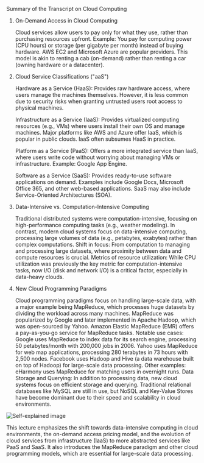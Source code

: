 Summary of the Transcript on Cloud Computing

1. On-Demand Access in Cloud Computing

    Cloud services allow users to pay only for what they use, rather than purchasing resources upfront.
    Example: You pay for computing power (CPU hours) or storage (per gigabyte per month) instead of buying hardware. AWS EC2 and Microsoft Azure are popular providers.
    This model is akin to renting a cab (on-demand) rather than renting a car (owning hardware or a datacenter).

2. Cloud Service Classifications ("aaS")

    Hardware as a Service (HaaS): Provides raw hardware access, where users manage the machines themselves. However, it is less common due to security risks when granting untrusted users root access to physical machines.

    Infrastructure as a Service (IaaS): Provides virtualized computing resources (e.g., VMs) where users install their own OS and manage machines. Major platforms like AWS and Azure offer IaaS, which is popular in public clouds. IaaS often subsumes HaaS in practice.

    Platform as a Service (PaaS): Offers a more integrated service than IaaS, where users write code without worrying about managing VMs or infrastructure. Example: Google App Engine.

    Software as a Service (SaaS): Provides ready-to-use software applications on demand. Examples include Google Docs, Microsoft Office 365, and other web-based applications. SaaS may also include Service-Oriented Architectures (SOA).

3. Data-Intensive vs. Computation-Intensive Computing

    Traditional distributed systems were computation-intensive, focusing on high-performance computing tasks (e.g., weather modeling). In contrast, modern cloud systems focus on data-intensive computing, processing large volumes of data (e.g., petabytes, exabytes) rather than complex computations.
    Shift in focus: From computation to managing and processing large datasets, where proximity between data and compute resources is crucial.
    Metrics of resource utilization: While CPU utilization was previously the key metric for computation-intensive tasks, now I/O (disk and network I/O) is a critical factor, especially in data-heavy clouds.

4. New Cloud Programming Paradigms

    Cloud programming paradigms focus on handling large-scale data, with a major example being MapReduce, which processes huge datasets by dividing the workload across many machines.
        MapReduce was popularized by Google and later implemented in Apache Hadoop, which was open-sourced by Yahoo.
        Amazon Elastic MapReduce (EMR) offers a pay-as-you-go service for MapReduce tasks.
    Notable use cases:
        Google uses MapReduce to index data for its search engine, processing 50 petabytes/month with 200,000 jobs in 2006.
        Yahoo uses MapReduce for web map applications, processing 280 terabytes in 73 hours with 2,500 nodes.
        Facebook uses Hadoop and Hive (a data warehouse built on top of Hadoop) for large-scale data processing.
        Other examples: eHarmony uses MapReduce for matching users in overnight runs.
    Data Storage and Querying: In addition to processing data, new cloud systems focus on efficient storage and querying.
        Traditional relational databases like MySQL are still in use, but NoSQL and Key-Value Stores have become dominant due to their speed and scalability in cloud environments.

![Self-explained image](https://upload.wikimedia.org/wikipedia/commons/f/ff/Comparison_of_on-premise%2C_IaaS%2C_PaaS%2C_and_SaaS.png)

This lecture emphasizes the shift towards data-intensive computing in cloud environments, the on-demand access pricing model, and the evolution of cloud services from infrastructure (IaaS) to more abstracted services like PaaS and SaaS. It also introduces the MapReduce paradigm and other cloud programming models, which are essential for large-scale data processing.
